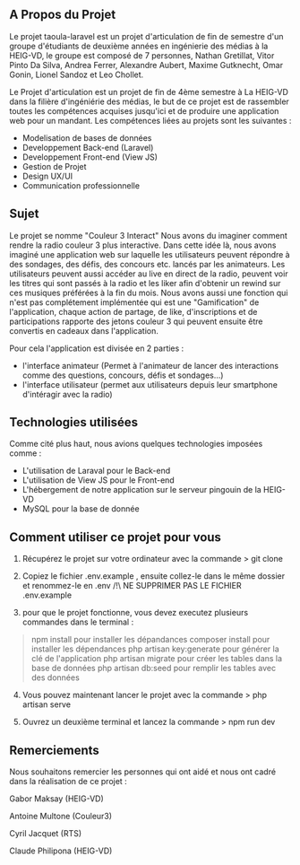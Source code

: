 ## A Propos du Projet

Le projet taoula-laravel est un projet d'articulation de fin de semestre d'un groupe d'étudiants de deuxième années en ingénierie des médias à la HEIG-VD, le groupe est composé de 7 personnes, Nathan Gretillat, Vitor Pinto Da Silva, Andrea Ferrer, Alexandre Aubert, Maxime Gutknecht, Omar Gonin, Lionel Sandoz et Leo Chollet.

Le Projet d'articulation est un projet de fin de 4ème semestre à La HEIG-VD dans la filière d'ingéniérie des médias, le but de ce projet est de rassembler toutes les compétences acquises jusqu'ici et de produire une application web pour un mandant. Les compétences liées au projets sont les suivantes :

- Modelisation de bases de données
- Developpement Back-end (Laravel)
- Developpement Front-end (View JS)
- Gestion de Projet
- Design UX/UI
- Communication professionnelle

## Sujet

Le projet se nomme "Couleur 3 Interact" Nous avons du imaginer comment rendre la radio couleur 3 plus interactive.
Dans cette idée là, nous avons imaginé une application web sur laquelle les utilisateurs peuvent répondre à des sondages, des défis, des concours etc. lancés par les animateurs. Les utilisateurs peuvent aussi accéder au live en direct de la radio, peuvent voir les titres qui sont passés à la radio et les liker afin d'obtenir un rewind sur ces musiques préférées à la fin du mois. Nous avons aussi une fonction qui n'est pas complétement implémentée qui est une "Gamification" de l'application, chaque action de partage, de like, d'inscriptions et de participations rapporte des jetons couleur 3 qui peuvent ensuite être convertis en cadeaux dans l'application.

Pour cela l'application est divisée en 2 parties :

- l'interface animateur (Permet à l'animateur de lancer des interactions comme des questions, concours, défis et sondages...)
- l'interface utilisateur (permet aux utilisateurs depuis leur smartphone d'intéragir avec la radio)

## Technologies utilisées

Comme cité plus haut, nous avions quelques technologies imposées comme :

- L'utilisation de Laraval pour le Back-end
- L'utilisation de View JS pour le Front-end
- L'hébergement de notre application sur le serveur pingouin de la HEIG-VD
- MySQL pour la base de donnée

## Comment utiliser ce projet pour vous

1. Récupérez le projet sur votre ordinateur avec la commande > git clone <url du projet>
    
2. Copiez le fichier .env.example , ensuite collez-le dans le même dossier et renommez-le en
.env /!\ NE SUPPRIMER PAS LE FICHIER .env.example
    
3. pour que le projet fonctionne, vous devez executez plusieurs commandes dans le terminal :
    
> npm install pour installer les dépandances
> composer install pour installer les dépendances
> php artisan key:generate pour générer la clé de l'application
> php artisan migrate pour créer les tables dans la base de données
> php artisan db:seed pour remplir les tables avec des données
    
4. Vous pouvez maintenant lancer le projet avec la commande > php artisan serve
    
5. Ouvrez un deuxième terminal et lancez la commande > npm run dev


## Remerciements

Nous souhaitons remercier les personnes qui ont aidé et nous ont cadré dans la réalisation de ce projet :

Gabor Maksay (HEIG-VD)

Antoine Multone (Couleur3)

Cyril Jacquet (RTS)

Claude Philipona (HEIG-VD)


